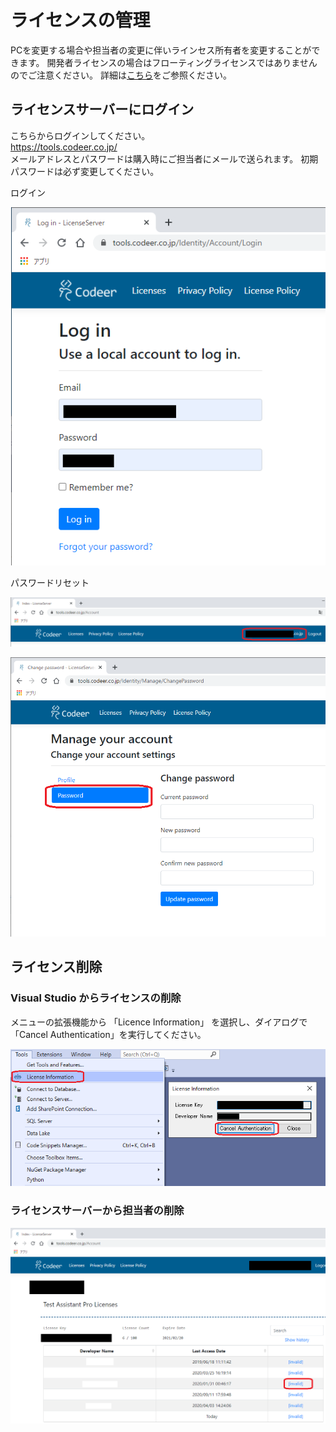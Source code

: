 # ライセンスの管理
PCを変更する場合や担当者の変更に伴いラインセス所有者を変更することができます。
開発者ライセンスの場合はフローティングライセンスではありませんのでご注意ください。
詳細は[こちら](https://tools.codeer.co.jp/Home/LicensePolicy)をご参照ください。

## ライセンスサーバーにログイン
こちらからログインしてください。<br>
https://tools.codeer.co.jp/<br>
メールアドレスとパスワードは購入時にご担当者にメールで送られます。
初期パスワードは必ず変更してください。

ログイン

![Login.png](Img/Login.png)

パスワードリセット

![ResetPassword1.png](Img/ResetPassword1.png)

![ResetPassword2.png](Img/ResetPassword2.png)

## ライセンス削除
### Visual Studio からライセンスの削除
メニューの拡張機能から 「Licence Information」 を選択し、ダイアログで「Cancel Authentication」を実行してください。

![CancelAuthentication.png](Img/CancelAuthentication.png)

### ライセンスサーバーから担当者の削除
![DeleteLicense.png](Img/DeleteLicense.png)